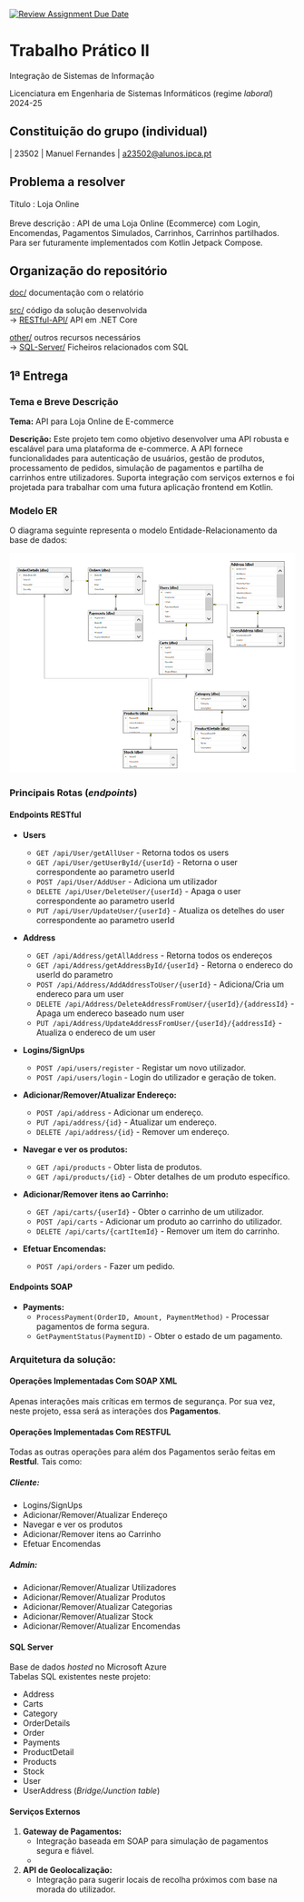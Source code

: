 [![Review Assignment Due Date](https://classroom.github.com/assets/deadline-readme-button-22041afd0340ce965d47ae6ef1cefeee28c7c493a6346c4f15d667ab976d596c.svg)](https://classroom.github.com/a/Nx9InY5f)
# Trabalho Prático II
Integração de Sistemas de Informação 

Licenciatura em Engenharia de Sistemas Informáticos (regime *laboral*) 2024-25

## Constituição do grupo (individual)
| 23502    | Manuel Fernandes | a23502@alunos.ipca.pt

## Problema a resolver 
  
Título
: 
Loja Online  
<br>
Breve descrição
:
API de uma Loja Online (Ecommerce) com Login, Encomendas, Pagamentos Simulados, Carrinhos, Carrinhos partilhados. Para ser futuramente implementados com Kotlin Jetpack Compose.
<br>

## Organização do repositório

[doc/](./doc/)  documentação com o relatório


[src/](./src/)  código da solução desenvolvida  <br>
    -> [RESTful-API/](./src/RESTful-API/) API em .NET Core

[other/](./other/) outros recursos necessários  <br>
    -> [SQL-Server/](./other/SQL-Server/) Ficheiros relacionados com SQL

## 1ª Entrega

### Tema e Breve Descrição

**Tema:** API para Loja Online de E-commerce

**Descrição:**
Este projeto tem como objetivo desenvolver uma API robusta e escalável para uma plataforma de e-commerce. A API fornece funcionalidades para autenticação de usuários, gestão de produtos, processamento de pedidos, simulação de pagamentos e partilha de carrinhos entre utilizadores. Suporta integração com serviços externos e foi projetada para trabalhar com uma futura aplicação frontend em Kotlin.


### Modelo ER

O diagrama seguinte representa o modelo Entidade-Relacionamento da base de dados:


![Alt text](./doc//Modelo%20ER.png)

### Principais Rotas (*endpoints*) <br>
#### Endpoints RESTful

- **Users**
  - `GET /api/User/getAllUser` - Retorna todos os users
  - `GET /api/User/getUserById/{userId}` - Retorna o user correspondente ao parametro userId
  - `POST /api/User/AddUser` - Adiciona um utilizador 
  - `DELETE /api/User/DeleteUser/{userId}` - Apaga o user correspondente ao parametro userId
  - `PUT /api/User/UpdateUser/{userId}` - Atualiza os detelhes do user correspondente ao parametro userId 

- **Address**
  - `GET /api/Address/getAllAddress` - Retorna todos os endereços
  - `GET /api/Address/getAddressById/{userId}` - Retorna o endereco do userId do parametro
  - `POST /api/Address/AddAddressToUser/{userId}` - Adiciona/Cria um endereco para um user 
  - `DELETE /api/Address/DeleteAddressFromUser/{userId}/{addressId}` - Apaga um endereco baseado num user
  - `PUT /api/Address/UpdateAddressFromUser/{userId}/{addressId}` - Atualiza o endereco de um user

- **Logins/SignUps**
  - `POST /api/users/register` - Registar um novo utilizador.
  - `POST /api/users/login` - Login do utilizador e geração de token.

- **Adicionar/Remover/Atualizar Endereço:**
  - `POST /api/address` - Adicionar um endereço.
  - `PUT /api/address/{id}` - Atualizar um endereço.
  - `DELETE /api/address/{id}` - Remover um endereço.

- **Navegar e ver os produtos:**
  - `GET /api/products` - Obter lista de produtos.
  - `GET /api/products/{id}` - Obter detalhes de um produto específico.

- **Adicionar/Remover itens ao Carrinho:**
  - `GET /api/carts/{userId}` - Obter o carrinho de um utilizador.
  - `POST /api/carts` - Adicionar um produto ao carrinho do utilizador.
  - `DELETE /api/carts/{cartItemId}` - Remover um item do carrinho.

- **Efetuar Encomendas:**
  - `POST /api/orders` - Fazer um pedido.

#### Endpoints SOAP

- **Payments:**
  - `ProcessPayment(OrderID, Amount, PaymentMethod)` - Processar pagamentos de forma segura.
  - `GetPaymentStatus(PaymentID)` - Obter o estado de um pagamento.

### Arquitetura da solução:

#### Operações Implementadas Com SOAP XML
Apenas interações mais críticas em termos de segurança. Por sua vez, neste projeto, essa será as interações dos **Pagamentos**.<br>

#### Operações Implementadas Com RESTFUL
Todas as outras operações para além dos Pagamentos serão feitas em **Restful**. Tais como:<br>

##### Cliente:
- Logins/SignUps
- Adicionar/Remover/Atualizar Endereço
- Navegar e ver os produtos
- Adicionar/Remover itens ao Carrinho
- Efetuar Encomendas <br>

##### Admin:
- Adicionar/Remover/Atualizar Utilizadores
- Adicionar/Remover/Atualizar Produtos
- Adicionar/Remover/Atualizar Categorias
- Adicionar/Remover/Atualizar Stock
- Adicionar/Remover/Atualizar Encomendas

#### SQL Server
Base de dados *hosted* no Microsoft Azure <br>
Tabelas SQL existentes neste projeto:
- Address
- Carts
- Category
- OrderDetails
- Order
- Payments
- ProductDetail
- Products
- Stock
- User
- UserAddress (*Bridge/Junction table*)

#### Serviços Externos 

1. **Gateway de Pagamentos:**
   - Integração baseada em SOAP para simulação de pagamentos segura e fiável.
   - 
2. **API de Geolocalização:**
   - Integração para sugerir locais de recolha próximos com base na morada do utilizador.
